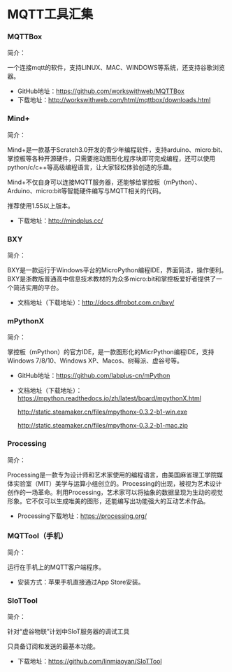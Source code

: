 # MQTT工具汇集

### MQTTBox

简介：

一个连接mqtt的软件，支持LINUX、MAC、WINDOWS等系统，还支持谷歌浏览器。

- GitHub地址：https://github.com/workswithweb/MQTTBox
- 下载地址：http://workswithweb.com/html/mqttbox/downloads.html


### Mind+

简介：

Mind+是一款基于Scratch3.0开发的青少年编程软件，支持arduino、micro:bit、掌控板等各种开源硬件，只需要拖动图形化程序块即可完成编程，还可以使用python/c/c++等高级编程语言，让大家轻松体验创造的乐趣。

Mind+不仅自身可以连接MQTT服务器，还能够给掌控板（mPython）、Arduino、micro:bit等智能硬件编写与MQTT相关的代码。

推荐使用1.55以上版本。

- 下载地址：http://mindplus.cc/

### BXY

简介：

BXY是一款运行于Windows平台的MicroPython编程IDE，界面简洁，操作便利。BXY是浙教版普通高中信息技术教材的为众多micro:bit和掌控板爱好者提供了一个简洁实用的平台。

- 文档地址（下载地址）：http://docs.dfrobot.com.cn/bxy/

### mPythonX

简介：

掌控板（mPython）的官方IDE，是一款图形化的MicrPython编程IDE，支持Windows 7/8/10、Windows XP、Macos、树莓派、虚谷号等。

- GitHub地址：https://github.com/labplus-cn/mPython
- 文档地址（下载地址）：https://mpython.readthedocs.io/zh/latest/board/mpythonX.html

  http://static.steamaker.cn/files/mpythonx-0.3.2-b1-win.exe

  http://static.steamaker.cn/files/mpythonx-0.3.2-b1-mac.zip

### Processing

简介：

Processing是一款专为设计师和艺术家使用的编程语言，由美国麻省理工学院媒体实验室（MIT）美学与运算小组创立的。Processing的出现，被视为艺术设计创作的一场革命。利用Processing，艺术家可以将抽象的数据呈现为生动的视觉形象。它不仅可以生成唯美的图形，还能编写出功能强大的互动艺术作品。

- Processing下载地址：https://processing.org/

### MQTTool（手机）

简介：

运行在手机上的MQTT客户端程序。

- 安装方式：苹果手机直接通过App Store安装。

### SIoTTool

简介：

针对“虚谷物联”计划中SIoT服务器的调试工具

只具备订阅和发送的最基本功能。

- 下载地址：https://github.com/linmiaoyan/SIoTTool
